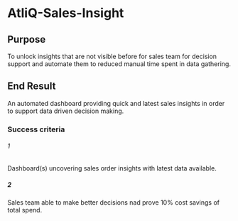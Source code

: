 # AtliQ-Sales-Insight

## Purpose
To unlock insights that are not visible before for sales team for decision support and automate them to reduced manual time spent in data gathering.

## End Result
An automated dashboard providing quick and latest sales insights in order to support data driven decision making.

### Success criteria
###### 1  
Dashboard(s) uncovering sales order insights with latest data available.
##### 2
Sales team able to make better decisions nad prove 10% cost savings of total spend.

